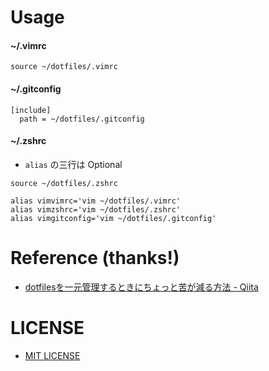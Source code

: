 # Usage

#### ~/.vimrc
```.vimrc
source ~/dotfiles/.vimrc
```

#### ~/.gitconfig
```.gitconfig
[include]
  path = ~/dotfiles/.gitconfig
```

#### ~/.zshrc
- `alias` の三行は Optional

```.zshrc
source ~/dotfiles/.zshrc

alias vimvimrc='vim ~/dotfiles/.vimrc'
alias vimzshrc='vim ~/dotfiles/.zshrc'
alias vimgitconfig='vim ~/dotfiles/.gitconfig'
```

# Reference (thanks!)
- [dotfilesを一元管理するときにちょっと苦が減る方法 \- Qiita](https://qiita.com/syguer/items/334716c8ee6e5ad93f56)

# LICENSE
- [MIT LICENSE](LICENSE)
